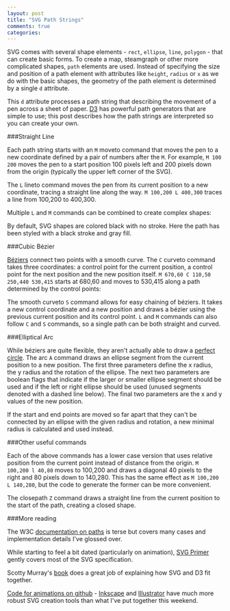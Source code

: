 ```yaml
---
layout: post
title: "SVG Path Strings"
comments: true
categories: 
---
```


<link rel="stylesheet" type="text/css" href="/javascripts/posts/svgPaths/style.css">

SVG comes with several shape elements - `rect`, `ellipse`, `line`, `polygon` - that can create basic forms. To create a map, steamgraph or other more complicated shapes, `path` elements are used. Instead of specifying the size and position of a path element with attributes like `height`, `radius` or `x` as we do with the basic shapes, the geometry of the path element is determined by a single `d` attribute.

This `d` attribute processes a path string that describing the movement of a pen across a sheet of paper. [D3](https://github.com/mbostock/d3/wiki/SVG-Shapes#path-data-generators) has powerful path generators that are simple to use; this post describes how the path strings are interpreted so you can create your own.

###Straight Line

Each path string starts with an `M` moveto command that moves the pen to a new coordinate defined by a pair of numbers after the `M`. For example, `M 100 200` moves the pen to a start position 100 pixels left and 200 pixels down from the origin (typically the upper left corner of the SVG). 

The `L` lineto command moves the pen from its current position to a new coordinate, tracing a straight line along the way. `M 100,200 L 400,300` traces a line from 100,200 to 400,300.

Multiple `L` and `M` commands can be combined to create complex shapes:

<div id='moveto'></div>

By default, SVG shapes are colored black with no stroke. Here the path has been styled with a black stroke and gray fill. 


###Cubic Bézier

[Béziers](https://www.jasondavies.com/animated-bezier/) connect two points with a smooth curve. The `C` curveto command takes three coordinates: a control point for the current position, a control point for the next position and the new position itself. `M 670,60 C 110,50 250,440 530,415` starts at 680,60 and moves to 530,415 along a path determined by the control points:

<div id='bez'></div>

The smooth curveto `S` command allows for easy chaining of béziers. It takes a new control coordinate and a new position and draws a bézier using the previous current position and its control point. `L` and `M` commands can also follow `C` and `S` commands, so a single path can be both straight and curved.


###Elliptical Arc

While béziers are quite flexible, they aren't actually able to draw a [perfect circle](http://spencermortensen.com/articles/bezier-circle/). The arc `A` command draws an ellipse segment from the current position to a new position. The first three parameters define the x radius, the y radius and the rotation of the ellipse. The next two parameters are boolean flags that indicate if the larger or smaller ellipse segment should be used and if the left or right ellipse should be used (unused segments denoted with a dashed line below). The final two parameters are the x and y values of the new position. 

<div id='arc'></div>

If the start and end points are moved so far apart that they can't be connected by an ellipse with the given radius and rotation, a new minimal radius is calculated and used instead. 


###Other useful commands

Each of the above commands has a lower case version that uses relative position from the current point instead of distance from the origin. `M 100,200 l 40,80` moves to 100,200 and draws a diagonal 40 pixels to the right and 80 pixels down to 140,280. This has the same effect as `M 100,200 L 140,280`, but the code to generate the former can be more convenient. 

The closepath `Z` command draws a straight line from the current position to the start of the path, creating a closed shape.   


###More reading
  
The W3C [documentation on paths](http://www.w3.org/TR/SVG/paths.html#Introduction) is terse but covers many cases and implementation details I've glossed over. 

While starting to feel a bit dated (particularly on animation), [SVG Primer](http://www.w3.org/Graphics/SVG/IG/resources/svgprimer.html#SVG_Basics) gently covers most of the SVG specification.

Scotty Murray's [book](http://chimera.labs.oreilly.com/books/1230000000345/ch03.html#_simple_shapes) does a great job of explaining how SVG and D3 fit together. 

[Code for animations on github](https://github.com/1wheel/roadtolarissa/blob/master/source/javascripts/posts/svgPaths/script.js) - [Inkscape](https://inkscape.org/en/) and [Illustrator](http://www.adobe.com/products/illustrator.html) have much more robust SVG creation tools than what I've put together this weekend. 

<script src="/javascripts/libs/d3.4.11.js" type="text/javascript"></script>
<script src="/javascripts/libs/lodash.js" type="text/javascript"></script>
<script src="/javascripts/libs/d3-jetpack.js" type="text/javascript"></script>
<script src="/javascripts/libs/d3-hoverboard.js" type="text/javascript"></script>


<script src="/javascripts/posts/svgPaths/script.js"></script>